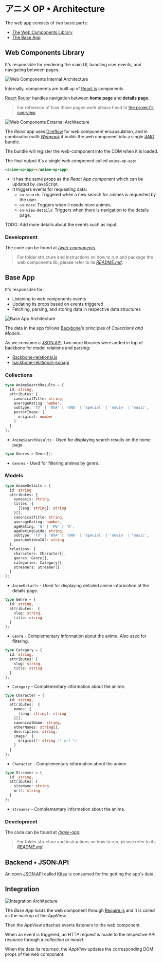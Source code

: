 # アニメ OP • Architecture

The web app consists of two basic parts:

* [The Web Components Library](#web-components-library)
* [The Base App](#base-app)

## Web Components Library

It's responsible for rendering the main UI, handling user events, and navigating between pages.

![Web Components Internal Architecture](./illustrations/arch-web-components-internal.svg)

Internally, components are built up of [React.js](https://reactjs.org/) components.

[React Router](https://reactrouter.com/) handles navigation between **home page** and **details page**.

> For reference of how those pages work please head to [the project's overview](./overview.md).

![Web Components External Architecture](./illustrations/arch-web-components-external.svg)

The _React_ app uses [Direflow](https://direflow.io/) for web component encapsulation, and in combination with [_Webpack_](https://webpack.js.org/) it builds the web component into a single [_AMD_](https://github.com/amdjs/amdjs-api/wiki/AMD) bundle.

The bundle will register the web-component into the DOM when it is loaded.

The final output it's a single web component called `anime-op-app`:

```html
<anime-op-app></anime-op-app>
```

* It has the same props as the _React App component_ which can be updated by JavaScript.
* It triggers events for requesting data:
  * `on-search`: Triggered when a new search for animes is requested by the user.
  * `on-more`: Triggers when it needs more animes.
  * `on-view-details`: Triggers when there is navigation to the details page.

TODO: Add more details about the events such as input.

### Development

The code can be found at [_/web-components_](../web-components).

> For folder structure and instructions on how to run and package the web components lib, please refer to its [_README.md_](../web-components/README.md).

## Base App

It's responsible for:

* Listening to web components events
* Updating its props based on events triggered
* Fetching, parsing, and storing data in respective data structures

![Base App Architecture](./illustrations/arch-base-app.svg)

The data in the app follows [Backbone](https://backbonejs.org/)'s principles of _Collections and Models_.

As we consume a [JSON:API](https://jsonapi.org/), two more libraries were added in top of backbone for model relations and parsing:

* [Backbone-relational.js](http://backbonerelational.org/)
* [backbone-relational-jsonapi](https://github.com/xbill82/backbone-relational-jsonapi)

### Collections

```typescript
type AnimeSearchResults = {
  id: string,
  attributes: {
    canonicalTitle: string,
    averageRating: number,
    subtype: 'TV' | 'OVA' | 'ONA' | 'special' | 'movie' | 'music',
    posterImage: {
      original: number
    }
  }
};
```

* `AnimeSearchResults` - Used for displaying search results on the home page.

```typescript
type Genres = Genre[];
```

* `Genres` - Used for filtering animes by genre.

### Models

```typescript
type AnimeDetails = {
  id: string
  attributes: {
    synopsis: string,
    titles: {
      [lang: string]: string
    }[],
    canonicalTitle: string,
    averageRating: number,
    ageRating: 'G' | 'PG' | 'R',
    ageRatingGuide: string,
    subtype: 'TV' | 'OVA' | 'ONA' | 'special' | 'movie' | 'music',
    youtubeVideoId?: string
  },
  relations: {
    characters: Character[],
    genres: Genre[],
    categories: Category[],
    streamers: Streamer[]
  }
};
```

* `AnimeDetails` - Used for displaying detailed anime information at the details page.

```typescript
type Genre = {
  id: string,
  attributes:  {
    slug: string,
    title: string
  }
};
```

* `Genre` - Complementary information about the anime. Also used for filtering.

```typescript
type Category = {
  id: string,
  attributes: {
    slug: string,
    title: string
  }
};
```

* `Category` - Complementary information about the anime.

```typescript
type Character = {
  id: string,
  attributes:  {
    names: {
      [lang: string]: string
    }[],
    canonicalName: string,
    otherNames: string[],
    description: string,
    image?: {
      original?: string /* url */
    }
  }
};
```

* `Character` - Complementary information about the anime.

```typescript
type Streamer = {
  id: string,
  attributes: {
    siteName: string
    url?: string
  }
};
```

* `Streamer` - Complementary information about the anime.

### Development

The code can be found at [_/base-app_](../base-app).

> For folder structure and instructions on how to run, please refer to its [_README.md_](../base-app/README.md).

## Backend • JSON:API

An open [JSON:API](https://jsonapi.org/) called [Kitsu](https://kitsu.docs.apiary.io/) is consumed for the getting the app's data.

## Integration

![Integration Architecture](./illustrations/arch-integration.svg)

The _Base App_ loads the web component through [Require.js](https://requirejs.org/) and it is called as the markup of the _AppView_.

Then the _AppView_ attaches events listeners to the web component.

When an event is triggered, an HTTP request is made to the respective API resource through a _collection_ or _model_.

When the data its returned, the _AppView_ updates the corresponding DOM props of the web component.
